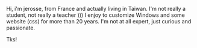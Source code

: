 Hi, i'm jerosse, from France and actually living in Taiwan.
I'm not really a student, not really a teacher )))
I enjoy to customize Windows and some website (css) for more than 20 years.
I'm not at all expert, just curious and passionate. 

Tks!

